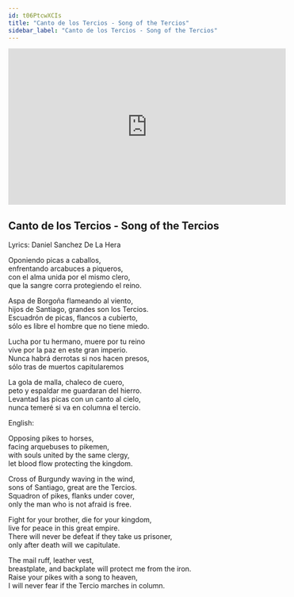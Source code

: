 ```yaml
---
id: t06PtcwXCIs
title: "Canto de los Tercios - Song of the Tercios"
sidebar_label: "Canto de los Tercios - Song of the Tercios"
---
```


<div class="video-float-container">
  <iframe
    width="560"
    height="315"
    src="https://www.youtube.com/embed/t06PtcwXCIs"
    title="YouTube video player"
    frameborder="0"
    allow="accelerometer; autoplay; clipboard-write; encrypted-media; gyroscope; picture-in-picture; web-share"
    referrerpolicy="strict-origin-when-cross-origin"
    allowfullscreen
  ></iframe>
</div>

## Canto de los Tercios - Song of the Tercios

Lyrics: Daniel Sanchez De La Hera

Oponiendo picas a caballos,  
enfrentando arcabuces a piqueros,  
con el alma unida por el mismo clero,  
que la sangre corra protegiendo el reino.

Aspa de Borgoña flameando al viento,  
hijos de Santiago, grandes son los Tercios.  
Escuadrón de picas, flancos a cubierto,  
sólo es libre el hombre que no tiene miedo.

Lucha por tu hermano, muere por tu reino  
vive por la paz en este gran imperio.  
Nunca habrá derrotas si nos hacen presos,  
sólo tras de muertos capitularemos

La gola de malla, chaleco de cuero,  
peto y espaldar me guardaran del hierro.  
Levantad las picas con un canto al cielo,  
nunca temeré si va en columna el tercio.

English:

Opposing pikes to horses,  
facing arquebuses to pikemen,  
with souls united by the same clergy,  
let blood flow protecting the kingdom.

Cross of Burgundy waving in the wind,  
sons of Santiago, great are the Tercios.  
Squadron of pikes, flanks under cover,  
only the man who is not afraid is free.

Fight for your brother, die for your kingdom,  
live for peace in this great empire.  
There will never be defeat if they take us prisoner,  
only after death will we capitulate.

The mail ruff, leather vest,  
breastplate, and backplate will protect me from the iron.  
Raise your pikes with a song to heaven,  
I will never fear if the Tercio marches in column.
